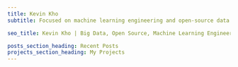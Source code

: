 ```yaml
---
title: Kevin Kho
subtitle: Focused on machine learning engineering and open-source data tooling. 

seo_title: Kevin Kho | Big Data, Open Source, Machine Learning Engineering, Fugue

posts_section_heading: Recent Posts
projects_section_heading: My Projects
---
```

